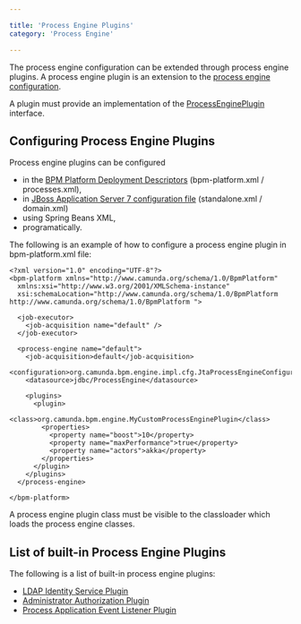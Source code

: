```yaml
---

title: 'Process Engine Plugins'
category: 'Process Engine'

---
```


The process engine configuration can be extended through process engine plugins. A process engine plugin is an extension to the [process engine configuration](ref:#process-engine-process-engine-bootstrapping).

A plugin must provide an implementation of the <a href="ref:/api-references/javadoc/?org/camunda/bpm/engine/impl/cfg/ProcessEnginePlugin.html">ProcessEnginePlugin</a> interface.

## Configuring Process Engine Plugins

Process engine plugins can be configured

* in the [BPM Platform Deployment Descriptors](ref:/api-references/deployment-descriptors/) (bpm-platform.xml / processes.xml),
* in [JBoss Application Server 7 configuration file](ref:#runtime-container-integration-the-camunda-jboss-as-7-subsystem) (standalone.xml / domain.xml)
* using Spring Beans XML,
* programatically.

The following is an example of how to configure a process engine plugin in bpm-platform.xml file:

    <?xml version="1.0" encoding="UTF-8"?>
    <bpm-platform xmlns="http://www.camunda.org/schema/1.0/BpmPlatform"
      xmlns:xsi="http://www.w3.org/2001/XMLSchema-instance"
      xsi:schemaLocation="http://www.camunda.org/schema/1.0/BpmPlatform http://www.camunda.org/schema/1.0/BpmPlatform ">

      <job-executor>
        <job-acquisition name="default" />
      </job-executor>

      <process-engine name="default">
        <job-acquisition>default</job-acquisition>
        <configuration>org.camunda.bpm.engine.impl.cfg.JtaProcessEngineConfiguration</configuration>
        <datasource>jdbc/ProcessEngine</datasource>

        <plugins>
          <plugin>
            <class>org.camunda.bpm.engine.MyCustomProcessEnginePlugin</class>
            <properties>
              <property name="boost">10</property>
              <property name="maxPerformance">true</property>
              <property name="actors">akka</property>
            </properties>
          </plugin>
        </plugins>
      </process-engine>

    </bpm-platform>

A process engine plugin class must be visible to the classloader which loads the process engine classes.

## List of built-in Process Engine Plugins

The following is a list of built-in process engine plugins:

* [LDAP Identity Service Plugin](ref:#process-engine-identity-service-the-ldap-identity-service)
* [Administrator Authorization Plugin](ref:#process-engine-authorization-service-the-administrator-authorization-plugin)
* [Process Application Event Listener Plugin](ref:#process-applications-process-application-event-listeners)
